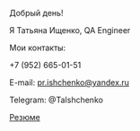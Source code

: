 Добрый день!

Я Татьяна Ищенко, QA Engineer

Мои контакты:

+7 (952) 665-01-51

E-mail: pr.ishchenko@yandex.ru

Telegram: @TaIshchenko

[Резюме](https://drive.google.com/drive/folders/1Uf-QK9XWNrOjl92_OpiVgmZuBx0aIp_u?usp=sharing)
